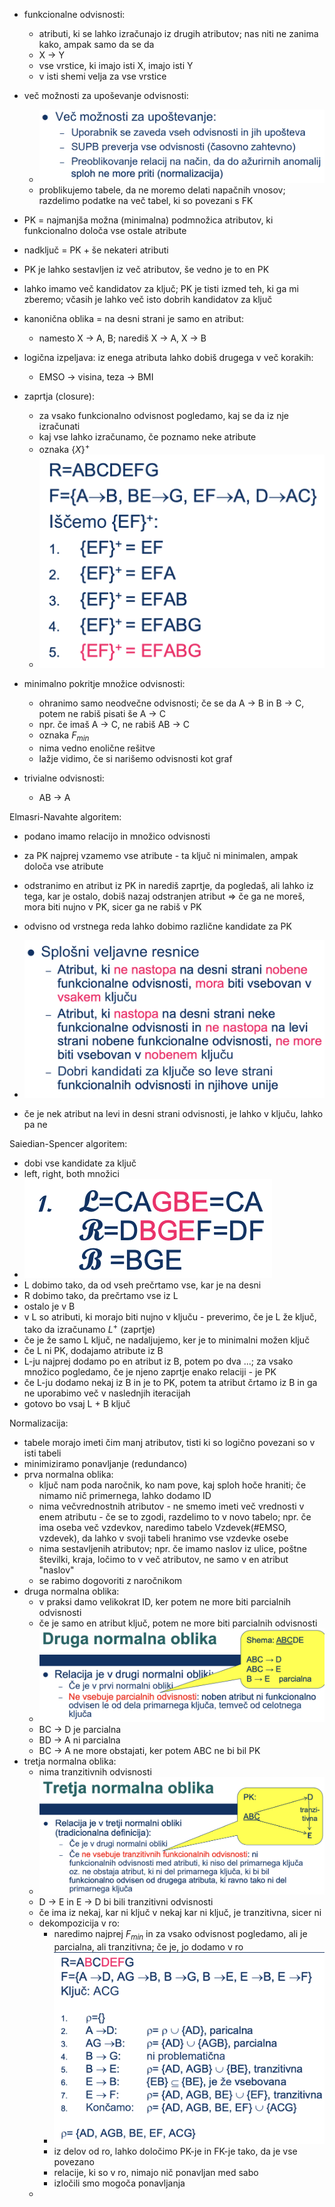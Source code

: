 - funkcionalne odvisnosti:
	- atributi, ki se lahko izračunajo iz drugih atributov; nas niti ne zanima kako, ampak samo da se da
	- X -> Y
	- vse vrstice, ki imajo isti X, imajo isti Y
	- v isti shemi velja za vse vrstice
- več možnosti za upoševanje odvisnosti:
	- ![400](../../Images/Pasted%20image%2020240422102326.png)
	- problikujemo tabele, da ne moremo delati napačnih vnosov; razdelimo podatke na več tabel, ki so povezani s FK
- PK = najmanjša možna (minimalna) podmnožica atributov, ki funkcionalno določa vse ostale atribute
- nadključ = PK + še nekateri atributi
- PK je lahko sestavljen iz več atributov, še vedno je to en PK
- lahko imamo več kandidatov za ključ; PK je tisti izmed teh, ki ga mi zberemo; včasih je lahko več isto dobrih kandidatov za ključ

- kanonična oblika = na desni strani je samo en atribut:
	- namesto X -> A, B; narediš X -> A, X -> B

- logična izpeljava: iz enega atributa lahko dobiš drugega v več korakih:
	- EMSO -> visina, teza -> BMI

- zaprtja (closure):
	- za vsako funkcionalno odvisnost pogledamo, kaj se da iz nje izračunati
	- kaj vse lahko izračunamo, če poznamo neke atribute
	- oznaka $\{X\}^+$
	- ![200](../../Images/Pasted%20image%2020240422103331.png)

- minimalno pokritje množice odvisnosti:
	- ohranimo samo neodvečne odvisnosti; če se da A -> B in B -> C, potem ne rabiš pisati še A -> C
	- npr. če imaš A -> C, ne rabiš AB -> C
	- oznaka $F_{min}$
	- nima vedno enolične rešitve
	- lažje vidimo, če si narišemo odvisnosti kot graf

- trivialne odvisnosti:
	- AB -> A

Elmasri-Navahte algoritem:
- podano imamo relacijo in množico odvisnosti
- za PK najprej vzamemo vse atribute - ta ključ ni minimalen, ampak določa vse atribute
- odstranimo en atribut iz PK in narediš zaprtje, da pogledaš, ali lahko iz tega, kar je ostalo, dobiš nazaj odstranjen atribut => če ga ne moreš, mora biti nujno v PK, sicer ga ne rabiš v PK
- odvisno od vrstnega reda lahko dobimo različne kandidate za PK

- ![300](../../Images/Pasted%20image%2020240422105122.png)
- če je nek atribut na levi in desni strani odvisnosti, je lahko v ključu, lahko pa ne

Saiedian-Spencer algoritem:
- dobi vse kandidate za ključ
- left, right, both množici
- ![200](../../Images/Pasted%20image%2020240422105259.png)
- L dobimo tako, da od vseh prečrtamo vse, kar je na desni
- R dobimo tako, da prečrtamo vse iz L
- ostalo je v B
- v L so atributi, ki morajo biti nujno v ključu - preverimo, če je L že ključ, tako da izračunamo $L^+$ (zaprtje)
- če je že samo L ključ, ne nadaljujemo, ker je to minimalni možen ključ
- če L ni PK, dodajamo atribute iz B
- L-ju najprej dodamo po en atribut iz B, potem po dva ...; za vsako množico pogledamo, če je njeno zaprtje enako relaciji - je PK
- če L-ju dodamo nekaj iz B in je to PK, potem ta atribut črtamo iz B in ga ne uporabimo več v naslednjih iteracijah
- gotovo bo vsaj L + B ključ

Normalizacija:
- tabele morajo imeti čim manj atributov, tisti ki so logično povezani so v isti tabeli
- minimiziramo ponavljanje (redundanco)
- prva normalna oblika:
	- ključ nam poda naročnik, ko nam pove, kaj sploh hoče hraniti; če nimamo nič primernega, lahko dodamo ID
	- nima večvrednostnih atributov - ne smemo imeti več vrednosti v enem atributu - če se to zgodi, razdelimo to v novo tabelo; npr. če ima oseba več vzdevkov, naredimo tabelo Vzdevek(#EMSO, vzdevek), da lahko v svoji tabeli hranimo vse vzdevke osebe
	- nima sestavljenih atributov; npr. če imamo naslov iz ulice, poštne številki, kraja, ločimo to v več atributov, ne samo v en atribut "naslov"
	- se rabimo dogovoriti z naročnikom
- druga normalna oblika:
	- v praksi damo velikokrat ID, ker potem ne more biti parcialnih odvisnosti
	- če je samo en atribut ključ, potem ne more biti parcialnih odvisnosti
	- ![400](../../Images/Pasted%20image%2020240422111139.png)
	- BC -> D je parcialna
	- BD -> A ni parcialna
	- BC -> A ne more obstajati, ker potem ABC ne bi bil PK
- tretja normalna oblika:
	- nima tranzitivnih odvisnosti
	- ![400](../../Images/Pasted%20image%2020240422111606.png)
	- D -> E in E -> D bi bili tranzitivni odvisnosti
	- če ima iz nekaj, kar ni ključ v nekaj kar ni ključ, je tranzitivna, sicer ni
	- dekompozicija v ro:
		- naredimo najprej $F_{min}$ in za vsako odvisnost pogledamo, ali je parcialna, ali tranzitivna; če je, jo dodamo v ro
		- ![300](../../Images/Pasted%20image%2020240422111703.png)
		- iz delov od ro, lahko določimo PK-je in FK-je tako, da je vse povezano
		- relacije, ki so v ro, nimajo nič ponavljan med sabo
		- izločili smo mogoča ponavljanja
	- 